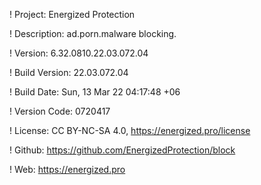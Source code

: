 ! Project: Energized Protection

! Description: ad.porn.malware blocking.

! Version: 6.32.0810.22.03.072.04

! Build Version: 22.03.072.04

! Build Date: Sun, 13 Mar 22 04:17:48 +06

! Version Code: 0720417

! License: CC BY-NC-SA 4.0, https://energized.pro/license

! Github: https://github.com/EnergizedProtection/block

! Web: https://energized.pro
